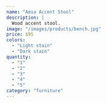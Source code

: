 ```yaml
---
name: "Amia Accent Stool"
description: |
  Wood accent stool.
image: "/images/products/bench.jpg"
price: $95
colors:
  - "Light stain"
  - "Dark stain"
quantity:
  - "1"
  - "2"
  - "3"
  - "4"
  - "5"
category: "furniture"
---
```

